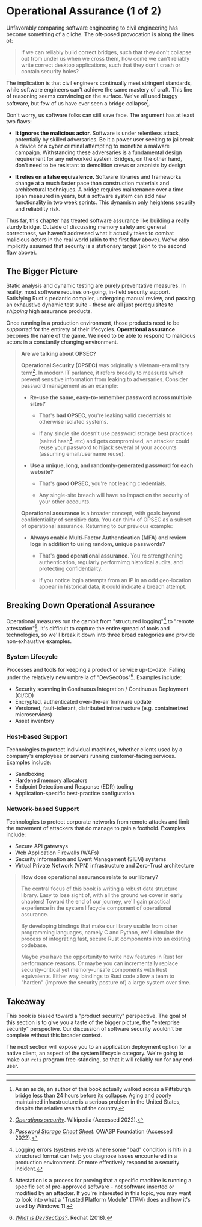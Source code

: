 # Operational Assurance (1 of 2)

Unfavorably comparing software engineering to civil engineering has become something of a cliche.
The oft-posed provocation is along the lines of:

> If we can reliably build correct bridges, such that they don't collapse out from under us when we cross them, how come we can't reliably write correct desktop applications, such that they don't crash or contain security holes?

The implication is that civil engineers continually meet stringent standards, while software engineers can't achieve the same mastery of craft.
This line of reasoning seems convincing on the surface.
We've all used buggy software, but few of us have ever seen a bridge collapse[^PGH].

Don't worry, us software folks can still save face.
The argument has at least two flaws:

* **It ignores the malicious actor.** Software is under relentless attack, potentially by skilled adversaries. Be it a power user seeking to jailbreak a device or a cyber criminal attempting to monetize a malware campaign. Withstanding these adversaries is a fundamental design requirement for any networked system. Bridges, on the other hand, don't need to be resistant to demolition crews or arsonists by design.

* **It relies on a false equivalence.** Software libraries and frameworks change at a much faster pace than construction materials and architectural techniques. A bridge requires maintenance over a time span measured in years, but a software system can add new functionality in two week sprints. This dynamism only heightens security and reliability risk.

Thus far, this chapter has treated software assurance like building a really sturdy bridge.
Outside of discussing memory safety and general correctness, we haven't addressed what it actually takes to combat malicious actors in the real world (akin to the first flaw above).
We've also implicitly assumed that security is a stationary target (akin to the second flaw above).

## The Bigger Picture

Static analysis and dynamic testing are purely preventative measures.
In reality, most software requires on-going, in-field security support.
Satisfying Rust's pedantic compiler, undergoing manual review, and passing an exhaustive dynamic test suite - these are all just prerequisites to *shipping* high assurance products.

Once running in a production environment, those products need to be *supported* for the entirety of their lifecycles.
**Operational assurance** becomes the name of the game.
We need to be able to respond to malicious actors in a constantly changing environment.

> **Are we talking about OPSEC?**
>
> **Operational Security (OPSEC)** was originally a Vietnam-era military term[^OpSec].
> In modern IT parlance, it refers broadly to measures which prevent sensitive information from leaking to adversaries.
> Consider password management as an example:
>
> * **Re-use the same, easy-to-remember password across multiple sites?**
>
>    * That's **bad OPSEC**, you're leaking valid credentials to otherwise isolated systems.
>
>    * If any single site doesn't use password storage best practices (salted hash[^PassCheat], etc) and gets compromised, an attacker could reuse your password to hijack several of your accounts (assuming email/username reuse).
>
> * **Use a unique, long, and randomly-generated password for each website?**
>
>   * That's **good OPSEC**, you're not leaking credentials.
>
>   * Any single-site breach will have no impact on the security of your other accounts.
>
> **Operational assurance** is a broader concept, with goals beyond confidentiality of sensitive data.
> You can think of OPSEC as a subset of operational assurance.
> Returning to our previous example:
>
> * **Always enable Multi-Factor Authentication (MFA) and review logs in addition to using random, unique passwords?**
>
>   * That's **good operational assurance**. You're strengthening authentication, regularly performimg historical audits, and protecting confidentiality.
>
>   * If you notice login attempts from an IP in an odd geo-location appear in historical data, it could indicate a breach attempt.
>

## Breaking Down Operational Assurance

Operational measures run the gambit from "structured logging"[^Log] to "remote attestation"[^RemoteAttest].
It's difficult to capture the entire spread of tools and technologies, so we'll break it down into three broad categories and provide non-exhaustive examples.

### System Lifecycle

Processes and tools for keeping a product or service up-to-date.
Falling under the relatively new umbrella of "DevSecOps"[^DevSecOps].
Examples include:

* Security scanning in Continuous Integration / Continuous Deployment (CI/CD)
* Encrypted, authenticated over-the-air firmware update
* Versioned, fault-tolerant, distributed infrastructure (e.g. containerized microservices)
* Asset inventory

### Host-based Support

Technologies to protect individual machines, whether clients used by a company's employees or servers running customer-facing services.
Examples include:

* Sandboxing
* Hardened memory allocators
* Endpoint Detection and Response (EDR) tooling
* Application-specific best-practice configuration

### Network-based Support

Technologies to protect corporate networks from remote attacks and limit the movement of attackers that do manage to gain a foothold.
Examples include:

* Secure API gateways
* Web Application Firewalls (WAFs)
* Security Information and Event Management (SIEM) systems
* Virtual Private Network (VPN) infrastructure and Zero-Trust architecture

> **How does operational assurance relate to our library?**
>
> The central focus of this book is writing a robust data structure library.
> Easy to lose sight of, with all the ground we cover in early chapters!
> Toward the end of our journey, we'll gain practical experience in the system lifecycle component of operational assurance.
>
> By developing bindings that make our library usable from other programming languages, namely C and Python, we'll simulate the process of integrating fast, secure Rust components into an existing codebase.
>
> Maybe you have the opportunity to write new features in Rust for performance reasons.
> Or maybe you can incrementally replace security-critical yet memory-unsafe components with Rust equivalents.
> Either way, bindings to Rust code allow a team to "harden" (improve the security posture of) a large system over time.

## Takeaway

This book is biased toward a "product security" perspective.
The goal of this section is to give you a taste of the bigger picture, the "enterprise security" perspective.
Our discussion of software security wouldn't be complete without this broader context.

The next section will expose you to an application deployment option for a native client, an aspect of the system lifecycle category.
We're going to make our `rcli` program free-standing, so that it will reliably run for any end-user.

---

[^PGH]: As an aside, an author of this book actually walked across a Pittsburgh bridge less than 24 hours before [its collapse](https://web.archive.org/web/20220131022216/https://www.nytimes.com/2022/01/28/us/pittsburgh-bridge-collapse-biden.html). Aging and poorly maintained infrastructure is a serious problem in the United States, despite the relative wealth of the country.

[^OpSec]: [*Operations security*](https://en.wikipedia.org/wiki/Operations_security). Wikipedia (Accessed 2022).

[^PassCheat]: [*Password Storage Cheat Sheet*](https://cheatsheetseries.owasp.org/cheatsheets/Password_Storage_Cheat_Sheet.html). OWASP Foundation (Accessed 2022).

[^Log]: Logging errors (systems events where some "bad" condition is hit) in a structured format can help you diagnose issues encountered in a production environment. Or more effectively respond to a security incident.

[^RemoteAttest]: Attestation is a process for proving that a specific machine is running a specific set of pre-approved software - not software inserted or modified by an attacker. If you're interested in this topic, you may want to look into what a "Trusted Platform Module" (TPM) does and how it's used by Windows 11.

[^DevSecOps]: [*What is DevSecOps?*](https://www.redhat.com/en/topics/devops/what-is-devsecops). Redhat (2018).
